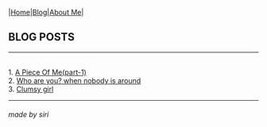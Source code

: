 |[Home](README.md)|[Blog](Blog.md)|[About Me](about.md)|

## BLOG POSTS
---

<br/>1. [A Piece Of Me(part-1)](Poem.md)
<br/>2. [Who are you? when nobody is around](poem2.md)
<br/>3. [Clumsy girl](poem3.md)

---
###### made by siri

